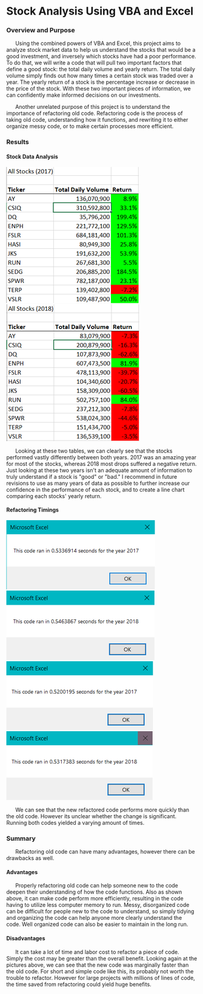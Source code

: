 # Stock Analysis Using VBA and Excel

### Overview and Purpose
&nbsp;&nbsp;&nbsp;&nbsp;&nbsp;&nbsp;Using the combined powers of VBA and Excel, this project aims to analyze stock market data to help us understand the stocks that would be a good investment, and inversely which stocks have had a poor performance.  To do that, we will write a code that will pull two important factors that define a good stock: the total daily volume and yearly return. The total daily volume simply finds out how many times a certain stock was traded over a year. The yearly return of a stock is the percentage increase or decrease in the price of the stock. With these two important pieces of information, we can confidently make informed decisions on our investments.

&nbsp;&nbsp;&nbsp;&nbsp;&nbsp;&nbsp;Another unrelated purpose of this project is to understand the importance of refactoring old code. Refactoring code is the process of taking old code, understanding how it functions, and rewriting it to either organize messy code, or to make certain processes more efficient.   
### Results
#### Stock Data Analysis
![2017](2017.png)
![2018](2018.png)

&nbsp;&nbsp;&nbsp;&nbsp;&nbsp;&nbsp;Looking at these two tables, we can clearly see that the stocks performed vastly differently between both years. 2017 was an amazing year for most of the stocks, whereas 2018 most drops suffered a negative return. Just looking at these two years isn't an adequate amount of information to truly understand if a stock is "good" or "bad." I recommend in future revisions to use as many years of data as possible to further increase our confidence in the performance of each stock, and to create a line chart comparing each stocks' yearly return.
#### Refactoring Timings
![time_2017](time_2017.png)
![time_2018](time_2018.png)
![VBA_Challenge_2017](VBA_Challenge_2017.png)
![VBA_Challenge_2018](VBA_Challenge_2018.png)

&nbsp;&nbsp;&nbsp;&nbsp;&nbsp;&nbsp;We can see that the new refactored code performs more quickly than the old code. However its unclear whether the change is significant. Running both codes yielded a varying amount of times.
### Summary
&nbsp;&nbsp;&nbsp;&nbsp;&nbsp;&nbsp;Refactoring old code can have many advantages, however there can be drawbacks as well.
#### Advantages
&nbsp;&nbsp;&nbsp;&nbsp;&nbsp;&nbsp;Properly refactoring old code can help someone new to the code deepen their understanding of how the code functions. Also as shown above, it can make code perform more efficiently, resulting in the code having to utilize less computer memory to run. Messy, disorganized code can be difficult for people new to the code to understand, so simply tidying and organizing the code can help anyone more clearly understand the code. Well organized code can also be easier to maintain in the long run.
#### Disadvantages
&nbsp;&nbsp;&nbsp;&nbsp;&nbsp;&nbsp;It can take a lot of time and labor cost to refactor a piece of code. Simply the cost may be greater than the overall benefit. Looking again at the pictures above, we can see that the new code was marginally faster than the old code. For short and simple code like this, its probably not worth the trouble to refactor. However for large projects with millions of lines of code, the time saved from refactoring could yield huge benefits.


